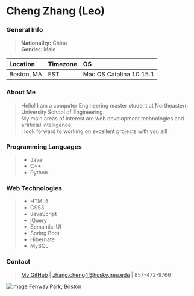 # Cheng Zhang (Leo)

### General Info
> **Nationality:** China   
**Gender:** Male

Location | Timezone | OS
:--- | :--- | :---
Boston, MA | EST |Mac OS Catalina 10.15.1|

### About Me
> Hello! I am a computer Engineering master student at Northeastern University School of Engineering.   
> My main areas of interest are web development technologies and artificial intelligence.  
> I look forward to working on excellent projects with you all!

### Programming Languages
> * Java
> * C++ 
> * Python

### Web Technologies
> * HTML5
> * CSS3
> * JavaScript
> * jQuery
> * Semantic-UI
> * Spring Boot
> * Hibernate
> * MySQL


### Contact
> [My GitHub](https://github.com/zc87-Leo) | <zhang.cheng4@husky.neu.edu> | 857-472-9766

![image](https://imgur.com/3eBEIdd)
Fenway Park, Boston
